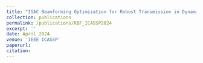 ```yaml
---
title: "ISAC Beamforming Optimization for Robust Transmission in Dynamic MmWave MIMO Networks"
collection: publications
permalink: /publications/RBF_ICASSP2024
excerpt: ''
date: April 2024
venue: 'IEEE ICASSP'
paperurl: 
citation:
---
```

